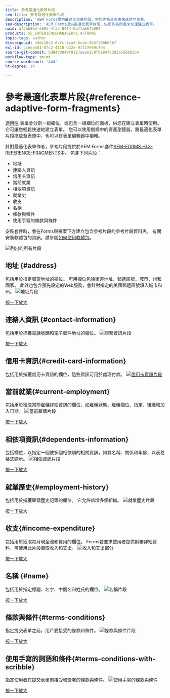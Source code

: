 ```yaml
---
title: 參考最適化表單片段
seo-title: 參考最適化表單片段
description: 'AEM Forms提供最適化表單片段，供您作為資產來快速建立表單。 '
seo-description: 'AEM Forms提供最適化表單片段，供您作為資產來快速建立表單。 '
uuid: af3ab863-e895-4fac-84f4-0a77a66f5094
products: SG_EXPERIENCEMANAGER/6.4/FORMS
topic-tags: author
discoiquuid: 43dc10c2-8cfc-4ca3-8ccb-9b3f268663b7
exl-id: cceea4d1-8fc2-4118-b22e-91f27e69c7e4
source-git-commit: bd94d3949f0117aa3e1c9f0e84f7293a5d6b03b4
workflow-type: tm+mt
source-wordcount: '444'
ht-degree: 1%

---
```


# 參考最適化表單片段{#reference-adaptive-form-fragments}

[適用性](/help/forms/using/adaptive-form-fragments.md) 表單會分割一組欄位，或包含一組欄位的面板，供您在建立表單時使用。它可讓您輕鬆快速地建立表單。 您可以使用側欄中的資產瀏覽器，將最適化表單片段拖放至表單中，也可以在表單編輯器中編輯。

針對最適化表單作者，參考片段提供於AEM Forms套件[AEM-FORMS.-6.3-REFERENCE-FRAGMENTS](https://www.adobeaemcloud.com/content/marketplace/marketplaceProxy.html?packagePath=/content/companies/public/adobe/packages/cq630/fd/AEM-FORMS-6.3-REFERENCE-FRAGMENTS)中。 包含下列片段：

* 地址
* 連絡人資訊
* 信用卡資訊
* 當前就業
* 相依項資訊
* 就業史
* 收支
* 名稱
* 條款與條件
* 使用手寫的條款與條件

安裝套件時，會在Forms與檔案下方建立包含參考片段的參考片段資料夾。 有關安裝軟體包的資訊，請參閱[如何使用軟體包](/help/sites-administering/package-manager.md)。

![列出的所有片段](assets/ootb-frags.png)

## 地址 {#address}

包括用於指定郵寄地址的欄位。 可用欄位包括街道地址、郵遞區號、城市、州和國家。 此外也包含預先設定的Web服務，會針對指定的美國郵遞區號填入城市和州。
![地址片段](assets/address.png)

[按一下放大](assets/address.png)

## 連絡人資訊 {#contact-information}

包括用於捕獲電話號碼和電子郵件地址的欄位。
![聯繫資訊片段](assets/contact-info.png)

[按一下放大](assets/contact-info-1.png)

## 信用卡資訊{#credit-card-information}

包括用於捕獲信用卡資訊的欄位，這些資訊可用於處理付款。
[ ![信用卡資訊片段](assets/cc-info.png)](assets/cc-info-1.png)

## 當前就業{#current-employment}

包括用於獲取當前雇傭詳細資訊的欄位，如雇傭狀態、雇傭欄位、指定、組織和加入日期。
![當前雇傭片段](assets/current-emp.png)

[按一下放大](assets/current-emp-1.png)

## 相依項資訊{#dependents-information}

包括欄位，以指定一個或多個相依項的相關資訊，如其名稱、關係和年齡，以表格格式顯示。
![相依資訊片段](assets/dependents-info.png)

[按一下放大](assets/dependents-info-1.png)

## 就業歷史{#employment-history}

包括用於捕獲雇傭歷史記錄的欄位。 它允許新增多個組織。
![就業歷史片段](assets/emp-history.png)

[按一下放大](assets/emp-history-1.png)

## 收支{#income-expenditure}

包括用於獲取每月現金流和費用的欄位。 Forms若要求使用者提供財務詳細資料，可使用此片段擷取收入和支出。
![收入和支出部分](assets/income.png)

[按一下放大](assets/income-1.png)

## 名稱 {#name}

包括用於指定標題、名字、中間名和姓氏的欄位。
![名稱片段](assets/name.png)

[按一下放大](assets/name-1.png)

## 條款與條件{#terms-conditions}

指定提交表單之前，用戶要接受的條款和條件。
![條款與條件片段](assets/tnc.png)

[按一下放大](assets/tnc-1.png)

## 使用手寫的詞語和條件{#terms-conditions-with-scribble}

指定使用者在提交表單前接受和簽署的條款與條件。
![使用手寫的條款與條件](assets/tnc-scribble.png)

[按一下放大](assets/tnc-scribble-1.png)
